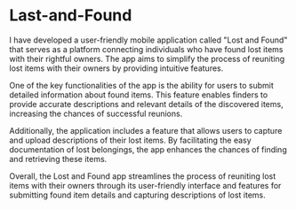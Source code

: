 # Last-and-Found
I have developed a user-friendly mobile application called "Lost and Found" that serves as a platform connecting individuals who have found lost items with their rightful owners. The app aims to simplify the process of reuniting lost items with their owners by providing intuitive features.

One of the key functionalities of the app is the ability for users to submit detailed information about found items. This feature enables finders to provide accurate descriptions and relevant details of the discovered items, increasing the chances of successful reunions.

Additionally, the application includes a feature that allows users to capture and upload descriptions of their lost items. By facilitating the easy documentation of lost belongings, the app enhances the chances of finding and retrieving these items.

Overall, the Lost and Found app streamlines the process of reuniting lost items with their owners through its user-friendly interface and features for submitting found item details and capturing descriptions of lost items.
